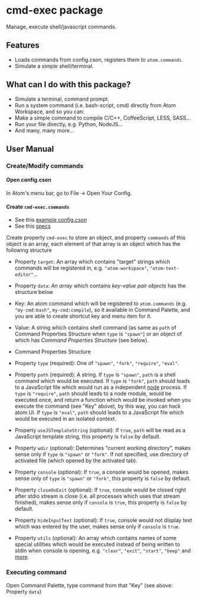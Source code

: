 
# cmd-exec package

Manage, execute shell/javascript commands.

## Features
 - Loads commands from config.cson, registers them to `atom.commands`.
 - Simulate a simple shell/terminal.

## What can I do with this package?
 - Simulate a terminal, command prompt.
 - Run a system command (i.e. bash-script, cmd) directly from Atom Workspace, and so you can:
  - Make a simple command to compile C/C++, CoffeeScript, LESS, SASS...
  - Run your file directly, e.g. Python, NodeJS...
  - And many, many more...

## User Manual

### Create/Modify commands

#### Open config.cson

In Atom's menu bar, go to File &rarr; Open Your Config.

#### Create `cmd-exec.commands`

 * See this [example config.cson](https://github.com/ksxatompackages/cmd-exec/blob/master/examples/config.cson#L12)
 * See this [specs](https://github.com/ksxatompackages/cmd-exec/blob/master/wiki/specs/config.cmd-exec.commands.txt)

Create property `cmd-exec` to store an object, and property `commands` of this object is an array, each element of that array is an object which has the following structure

 - Property `target`: An array which contains "target" strings which commands will be registered in, e.g. `"atom-workspace"`, `"atom-text-editor"`...

 - Property `data`: *An array* which contains *key-value pair objects* has the structure below
  - Key: An atom command which will be registered to `atom.commands` (e.g. `"my-cmd:bash"`, `my-cmd:compile`), so it available in Command Palette, and you are able to create shortcut key and menu item for it.
  - Value: A string which contains shell command (as same as `path` of Command Properties Structure when `type` is `"spawn"`) or an object of which has *Command Properties Structure* (see below).

 - Command Properties Structure
  - Property `type` (required): One of `"spawn"`, `"fork"`, `"require"`, `"eval"`.
  - Property `path` (required): A string. If `type` is `"spawn"`, `path` is a shell command which would be executed. If `type` is `"fork"`, `path` should leads to a JavaScript file which would run as a independent [node](https://nodejs.org) process. If `type` is `"require"`, `path` should leads to a node module, would be executed once, and return a function which would be invoked when you execute the command (see "Key" above), by this way, you can hack atom UI. If `type` is `"eval"`, `path` should leads to a JavaScript file which would be executed in an isolated context.
  - Property `useJSTemplateString` (optional): If `true`, `path` will be read as a JavaScript template string, this property is `false` by default.
  - Property `wdir` (optional): Determines "current working directory", makes sense only if `type` is `"spawn"` or `"fork"`. If not specified, use directory of activated file (which opened by the activated tab).
  - Property `console` (optional): If `true`, a console would be opened, makes sense only of `type` is `"spawn"` or `"fork"`, this property is `false` by default.
  - Property `closeOnExit` (optional): If `true`, console would be closed right after stdio stream is close (i.e. all processes which uses that stream finished), makes sense only if `console` is `true`, this property is `false` by default.
  - Property `hideInputText` (optional): If `true`, console would not display text which was entered by the user, makes sense only if `console` is `true`.
  - Property `utils` (optional): An array which contains names of some special utilities which would be executed instead of being written to stdin when console is opening, e.g. `"clear"`, `"exit"`, `"start"`, `"beep"` and [more](https://github.com/ksxatompackages/cmd-exec/blob/master/lib/special-commands.js#L98).

### Executing command

Open Command Palette, type command from that "Key" (see above: Property `data`)
